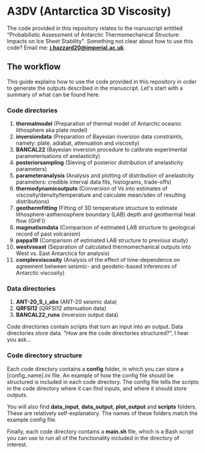 # A3DV (Antarctica 3D Viscosity)

The code provided in this repository relates to the manuscript entitled "Probabilistic Assessment of Antarctic Thermomechanical Structure: Impacts on Ice Sheet Stability". Something not clear about how to use this code? Email me: **j.hazzard20@imperial.ac.uk**. 

## The workflow 

This guide explains how to use the code provided in this repository in order to generate the outputs described in the manuscript. Let's start with a summary of what can be found here. 

### Code directories
1. **thermalmodel** (Preparation of thermal model of Antarctic oceanic lithosphere aka plate model)
2. **inversiondata** (Preparation of Bayesian inversion data constraints, namely: plate, adiabat, attenuation and viscosity)
3. **BANCAL22** (Bayesian inversion procedure to calibrate experimental parameterisations of anelasticity)
4. **posteriorsampling** (Sieving of posterior distribution of anelasticity parameters)
5. **parameteranalysis** (Analysis and plotting of distribution of anelasticity parameters: credible interval data fits, histograms, trade-offs)
6. **thermodynamicoutputs** (Conversion of Vs into estimates of viscosity/density/temperature and calculate mean/sdev of resulting distributions)
7. **geothermfitting** (Fitting of 3D temperature structure to estimate lithosphere-asthenosphere boundary (LAB) depth and geothermal heat flow (GHF))
8. **magmatismdata** (Comparison of estimated LAB structure to geological record of past volcanism)
9. **pappa19** (Comparison of estimated LAB structure to previous study)
10. **westvseast** (Separation of calculated thermomechanical outputs into West vs. East Antarctica for analysis)
11. **complexviscosity** (Analysis of the effect of time-dependence on agreement between seismic- and geodetic-based inferences of Antarctic viscosity)
### Data directories
1. **ANT-20_S_i_abs** (ANT-20 seismic data)
2. **QRFSI12** (QRFSI12 attenuation data)
3. **BANCAL22_runs** (inversion output data)

Code directories contain scripts that turn an input into an output. Data directories store data. "How are the code directories structured?", I hear you ask...

### Code directory structure
Each code directory contains a **config** folder, in which you can store a [config_name].ini file. An example of how the config file should be structured is included in each code directory. The config file tells the scripts in the code directory where it can find inputs, and where it should store outputs. 

You will also find **data_input**, **data_output**, **plot_output** and **scripts** folders. These are relatively self-explanatory. The names of these folders match the example config file.

Finally, each code directory contains a **main.sh** file, which is a Bash script you can use to run all of the functionality included in the directory of interest.
